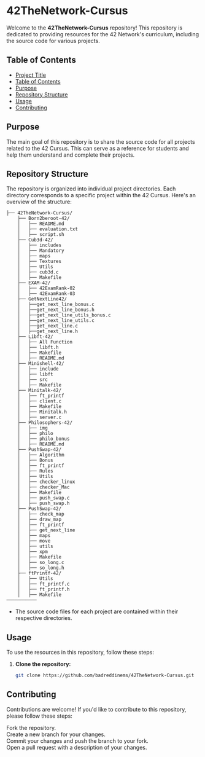 # 42TheNetwork-Cursus

Welcome to the **42TheNetwork-Cursus** repository! This repository is dedicated to providing resources for the 42 Network's curriculum, including the source code for various projects.

## Table of Contents
- [Project Title](#42TheNetwork)
- [Table of Contents](#table-of-contents)
- [Purpose](#purpose)
- [Repository Structure](#repository-structure)
- [Usage](usage)
- [Contributing](#contributing)

## Purpose

The main goal of this repository is to share the source code for all projects related to the 42 Cursus. This can serve as a reference for students and help them understand and complete their projects.

## Repository Structure

The repository is organized into individual project directories. Each directory corresponds to a specific project within the 42 Cursus. Here's an overview of the structure:
```
├── 42TheNetwork-Cursus/
    ├── Born2beroot-42/
    │   ├── README.md
    │   ├── evaluation.txt
    │   ├── script.sh
    ├── Cub3d-42/
    │   ├── includes
    │   ├── Mandatory
    │   ├── maps
    │   ├── Textures
    │   ├── Utils
    │   ├── cub3d.c
    │   ├── Makefile
    ├── EXAM-42/
    │   ├── 42ExamRank-02
    │   ├── 42ExamRank-03
    ├── GetNextLine42/
    │   ├──get_next_line_bonus.c
    │   ├──get_next_line_bonus.h
    │   ├──get_next_line_utils_bonus.c
    │   ├──get_next_line_utils.c
    │   ├──get_next_line.c
    │   ├──get_next_line.h
    ├── Libft-42/
    │   ├── All Function
    │   ├── libft.h
    │   ├── Makefile
    │   ├── README.md
    ├── Minishell-42/
    │   ├── include
    │   ├── libft
    │   ├── src
    │   ├── Makefile
    ├── Minitalk-42/
    │   ├── ft_printf
    │   ├── client.c
    │   ├── Makefile
    │   ├── Minitalk.h
    │   ├── server.c
    ├── Philosophers-42/
    │   ├── img
    │   ├── philo
    │   ├── philo_bonus
    │   ├── README.md
    ├── PushSwap-42/
    │   ├── Algorithm
    │   ├── Bonus
    │   ├── ft_printf
    │   ├── Rules
    │   ├── Utils
    │   ├── checker_linux
    │   ├── checker_Mac
    │   ├── Makefile
    │   ├── push_swap.c
    │   ├── push_swap.h
    ├── PushSwap-42/
    │   ├── check_map
    │   ├── draw_map
    │   ├── ft_printf
    │   ├── get_next_line
    │   ├── maps
    │   ├── move
    │   ├── utils
    │   ├── xpm
    │   ├── Makefile
    │   ├── so_long.c
    │   ├── so_long.h
    ├── ftPrintf-42/
    │   ├── Utils
    │   ├── ft_printf.c
    │   ├── ft_printf.h
    │   ├── Makefile
───────────
```
- The source code files for each project are contained within their respective directories.

## Usage

To use the resources in this repository, follow these steps:

1. **Clone the repository:**
   ```sh
   git clone https://github.com/badreddinems/42TheNetwork-Cursus.git

## Contributing
Contributions are welcome! If you'd like to contribute to this repository, please follow these steps:

Fork the repository.<br>
Create a new branch for your changes.<br>
Commit your changes and push the branch to your fork.<br>
Open a pull request with a description of your changes.<br>